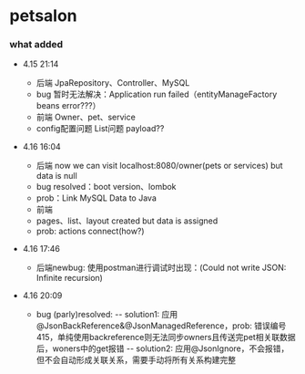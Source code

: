 # petsalon
### what added
  - 4.15 21:14 
    - 后端 JpaRepository、Controller、MySQL
    - bug 暂时无法解决：Application run failed（entityManageFactory beans error???）
    - 前端 Owner、pet、service
    - config配置问题 List问题 payload??

  - 4.16 16:04
    - 后端 now we can visit localhost:8080/owner(pets or services) but data is null
    - bug resolved：boot version、lombok
    - prob：Link MySQL Data to Java
    - 前端
    - pages、list、layout created but data is assigned
    - prob: actions connect(how?)

  - 4.16 17:46
    - 后端newbug: 使用postman进行调试时出现：(Could not write JSON: Infinite recursion)
    
  - 4.16 20:09
    - bug (parly)resolved:
     -- solution1: 应用@JsonBackReference&@JsonManagedReference，prob: 错误编号415，单纯使用backreference则无法同步owners且传送完pet相关联数据后，woners中的get报错
     -- solution2: 应用@JsonIgnore，不会报错，但不会自动形成关联关系，需要手动将所有关系构建完整
